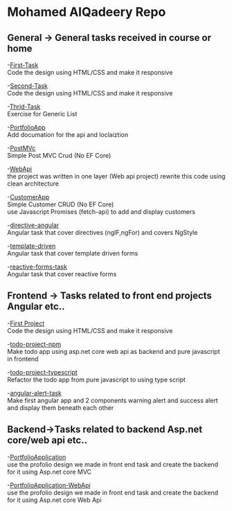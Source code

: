 # Mohamed AlQadeery Repo
## General -> General tasks received in course or home  
-[First-Task](https://github.com/WeStart-ASP-NETCOREAngular/MohamedAlQadeery/tree/master/General/First-Task)  
  Code the design using HTML/CSS and make it responsive
  
 -[Second-Task](https://github.com/WeStart-ASP-NETCOREAngular/MohamedAlQadeery/tree/master/General/Second-Task)  
  Code the design using HTML/CSS and make it responsive
  
  -[Thrid-Task](https://github.com/WeStart-ASP-NETCOREAngular/MohamedAlQadeery/tree/master/General/Third-Task/CarStoreApplication)  
  Exercise for Generic List  
 
  -[PortfolioApp](https://github.com/WeStart-ASP-NETCOREAngular/MohamedAlQadeery/tree/master/General/PortfolioApp)  
  Add documation for the api and loclaiztion   
  
  -[PostMVc](https://github.com/WeStart-ASP-NETCOREAngular/MohamedAlQadeery/tree/master/General/PostMvcApp)  
    Simple Post MVC Crud (No EF Core)  
  
  -[WebApi](https://github.com/WeStart-ASP-NETCOREAngular/MohamedAlQadeery/tree/master/General/WebApi)  
    the project was written in one layer (Web api project) rewrite this code using clean architecture   
    
   -[CustomerApp](https://github.com/WeStart-ASP-NETCOREAngular/MohamedAlQadeery/tree/master/General/CustomerApp)  
      Simple Customer CRUD (No EF Core)  
      use Javascript Promises (fetch-api) to add and display customers  
      
  -[directive-angular](https://github.com/WeStart-ASP-NETCOREAngular/MohamedAlQadeery/tree/master/Frontend/directive-angular)  
 Angular task that cover directives (ngIF,ngFor) and covers NgStyle    

-[template-driven](https://github.com/WeStart-ASP-NETCOREAngular/MohamedAlQadeery/tree/master/Frontend/template-driven)  
 Angular task that cover template driven forms  

-[reactive-forms-task](https://github.com/WeStart-ASP-NETCOREAngular/MohamedAlQadeery/tree/master/General/reactive-forms-task)  
 Angular task that cover reactive  forms 

## Frontend -> Tasks related to front end projects  Angular etc..  
-[First Project](https://github.com/WeStart-ASP-NETCOREAngular/MohamedAlQadeery/tree/master/Frontend/First-Project)  
  Code the design using HTML/CSS and make it responsive
  
-[todo-project-npm](https://github.com/WeStart-ASP-NETCOREAngular/MohamedAlQadeery/tree/master/Frontend/todo-project-npm)  
  Make todo app using asp.net core web api as backend and pure javascript in frontend
  
-[todo-project-typescript](https://github.com/WeStart-ASP-NETCOREAngular/MohamedAlQadeery/tree/master/Frontend/todo-project-typescript)  
  Refactor the todo app from pure javascript to using type script 
 
 -[angular-alert-task](https://github.com/WeStart-ASP-NETCOREAngular/MohamedAlQadeery/tree/master/Frontend/angular-alert-task)  
 Make first angular app and 2 components warning alert and success alert and display them beneath each other  
 


 


## Backend->Tasks related to backend Asp.net core/web api etc..  
-[PortfolioApplication](https://github.com/WeStart-ASP-NETCOREAngular/MohamedAlQadeery/tree/master/Backend/PortfolioApplication)  
  use the profolio design we made in front end task and create the backend for it using Asp.net core MVC 
  
  -[PortfolioApplication-WebApi](https://github.com/WeStart-ASP-NETCOREAngular/MohamedAlQadeery/tree/master/Frontend/todo-project-npm)  
  use the profolio design we made in front end task and create the backend for it using Asp.net core Web Api
  
  


